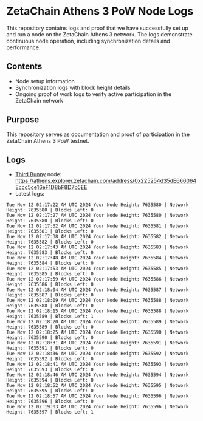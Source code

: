 # ZetaChain Athens 3 PoW Node Logs
This repository contains logs and proof that we have successfully set up and run a node on the ZetaChain Athens 3 network. The logs demonstrate continuous node operation, including synchronization details and performance.

## Contents
- Node setup information
- Synchronization logs with block height details
- Ongoing proof of work logs to verify active participation in the ZetaChain network

## Purpose
This repository serves as documentation and proof of participation in the ZetaChain Athens 3 PoW testnet.

## Logs

- [Third Bunny](https://thirdbunny.xyz/) node: https://athens.explorer.zetachain.com/address/0x225254d35dE666064Eccc5ce16eF1D8bF8D7b5EE
- Latest logs:
```
Tue Nov 12 02:17:22 AM UTC 2024 Your Node Height: 7635580 | Network Height: 7635580 | Blocks Left: 0
Tue Nov 12 02:17:27 AM UTC 2024 Your Node Height: 7635580 | Network Height: 7635580 | Blocks Left: 0
Tue Nov 12 02:17:32 AM UTC 2024 Your Node Height: 7635581 | Network Height: 7635581 | Blocks Left: 0
Tue Nov 12 02:17:38 AM UTC 2024 Your Node Height: 7635582 | Network Height: 7635582 | Blocks Left: 0
Tue Nov 12 02:17:43 AM UTC 2024 Your Node Height: 7635583 | Network Height: 7635583 | Blocks Left: 0
Tue Nov 12 02:17:48 AM UTC 2024 Your Node Height: 7635584 | Network Height: 7635584 | Blocks Left: 0
Tue Nov 12 02:17:53 AM UTC 2024 Your Node Height: 7635585 | Network Height: 7635585 | Blocks Left: 0
Tue Nov 12 02:17:59 AM UTC 2024 Your Node Height: 7635586 | Network Height: 7635586 | Blocks Left: 0
Tue Nov 12 02:18:04 AM UTC 2024 Your Node Height: 7635587 | Network Height: 7635587 | Blocks Left: 0
Tue Nov 12 02:18:09 AM UTC 2024 Your Node Height: 7635588 | Network Height: 7635588 | Blocks Left: 0
Tue Nov 12 02:18:15 AM UTC 2024 Your Node Height: 7635588 | Network Height: 7635589 | Blocks Left: 1
Tue Nov 12 02:18:20 AM UTC 2024 Your Node Height: 7635589 | Network Height: 7635589 | Blocks Left: 0
Tue Nov 12 02:18:25 AM UTC 2024 Your Node Height: 7635590 | Network Height: 7635590 | Blocks Left: 0
Tue Nov 12 02:18:31 AM UTC 2024 Your Node Height: 7635591 | Network Height: 7635591 | Blocks Left: 0
Tue Nov 12 02:18:36 AM UTC 2024 Your Node Height: 7635592 | Network Height: 7635592 | Blocks Left: 0
Tue Nov 12 02:18:41 AM UTC 2024 Your Node Height: 7635593 | Network Height: 7635593 | Blocks Left: 0
Tue Nov 12 02:18:46 AM UTC 2024 Your Node Height: 7635594 | Network Height: 7635594 | Blocks Left: 0
Tue Nov 12 02:18:52 AM UTC 2024 Your Node Height: 7635595 | Network Height: 7635595 | Blocks Left: 0
Tue Nov 12 02:18:57 AM UTC 2024 Your Node Height: 7635596 | Network Height: 7635596 | Blocks Left: 0
Tue Nov 12 02:19:03 AM UTC 2024 Your Node Height: 7635596 | Network Height: 7635597 | Blocks Left: 1
```

